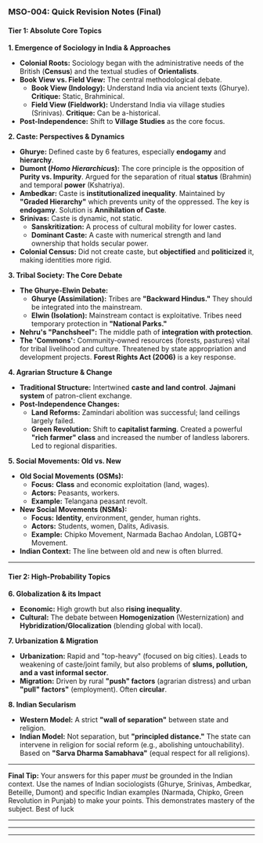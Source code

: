 

### **MSO-004: Quick Revision Notes (Final)**

#### **Tier 1: Absolute Core Topics**

**1. Emergence of Sociology in India & Approaches**
*   **Colonial Roots:** Sociology began with the administrative needs of the British (**Census**) and the textual studies of **Orientalists**.
*   **Book View vs. Field View:** The central methodological debate.
    *   **Book View (Indology):** Understand India via ancient texts (Ghurye). **Critique:** Static, Brahminical.
    *   **Field View (Fieldwork):** Understand India via village studies (Srinivas). **Critique:** Can be a-historical.
*   **Post-Independence:** Shift to **Village Studies** as the core focus.

**2. Caste: Perspectives & Dynamics**
*   **Ghurye:** Defined caste by 6 features, especially **endogamy** and **hierarchy**.
*   **Dumont (*Homo Hierarchicus*):** The core principle is the opposition of **Purity vs. Impurity**. Argued for the separation of ritual **status** (Brahmin) and temporal **power** (Kshatriya).
*   **Ambedkar:** Caste is **institutionalized inequality**. Maintained by **"Graded Hierarchy"** which prevents unity of the oppressed. The key is **endogamy**. Solution is **Annihilation of Caste**.
*   **Srinivas:** Caste is dynamic, not static.
    *   **Sanskritization:** A process of cultural mobility for lower castes.
    *   **Dominant Caste:** A caste with numerical strength and land ownership that holds secular power.
*   **Colonial Census:** Did not create caste, but **objectified** and **politicized** it, making identities more rigid.

**3. Tribal Society: The Core Debate**
*   **The Ghurye-Elwin Debate:**
    *   **Ghurye (Assimilation):** Tribes are **"Backward Hindus."** They should be integrated into the mainstream.
    *   **Elwin (Isolation):** Mainstream contact is exploitative. Tribes need temporary protection in **"National Parks."**
*   **Nehru's "Panchsheel":** The middle path of **integration with protection**.
*   **The 'Commons':** Community-owned resources (forests, pastures) vital for tribal livelihood and culture. Threatened by state appropriation and development projects. **Forest Rights Act (2006)** is a key response.

**4. Agrarian Structure & Change**
*   **Traditional Structure:** Intertwined **caste and land control**. **Jajmani system** of patron-client exchange.
*   **Post-Independence Changes:**
    *   **Land Reforms:** Zamindari abolition was successful; land ceilings largely failed.
    *   **Green Revolution:** Shift to **capitalist farming**. Created a powerful **"rich farmer" class** and increased the number of landless laborers. Led to regional disparities.

**5. Social Movements: Old vs. New**
*   **Old Social Movements (OSMs):**
    *   **Focus:** **Class** and economic exploitation (land, wages).
    *   **Actors:** Peasants, workers.
    *   **Example:** Telangana peasant revolt.
*   **New Social Movements (NSMs):**
    *   **Focus:** **Identity**, environment, gender, human rights.
    *   **Actors:** Students, women, Dalits, Adivasis.
    *   **Example:** Chipko Movement, Narmada Bachao Andolan, LGBTQ+ Movement.
*   **Indian Context:** The line between old and new is often blurred.

---

#### **Tier 2: High-Probability Topics**

**6. Globalization & its Impact**
*   **Economic:** High growth but also **rising inequality**.
*   **Cultural:** The debate between **Homogenization** (Westernization) and **Hybridization/Glocalization** (blending global with local).

**7. Urbanization & Migration**
*   **Urbanization:** Rapid and "top-heavy" (focused on big cities). Leads to weakening of caste/joint family, but also problems of **slums, pollution, and a vast informal sector**.
*   **Migration:** Driven by rural **"push" factors** (agrarian distress) and urban **"pull" factors"** (employment). Often **circular**.

**8. Indian Secularism**
*   **Western Model:** A strict **"wall of separation"** between state and religion.
*   **Indian Model:** Not separation, but **"principled distance."** The state can intervene in religion for social reform (e.g., abolishing untouchability). Based on **"Sarva Dharma Samabhava"** (equal respect for all religions).

---
**Final Tip:** Your answers for this paper *must* be grounded in the Indian context. Use the names of Indian sociologists (Ghurye, Srinivas, Ambedkar, Beteille, Dumont) and specific Indian examples (Narmada, Chipko, Green Revolution in Punjab) to make your points. This demonstrates mastery of the subject. Best of luck

---
---
---

